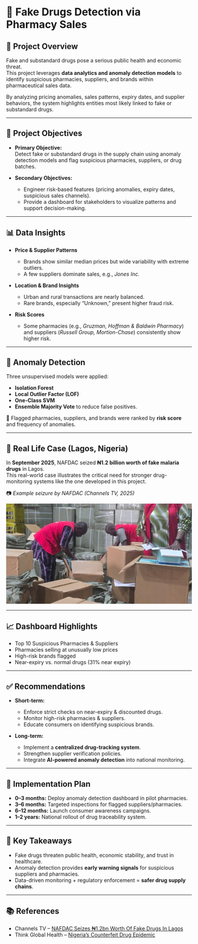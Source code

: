# 💊 Fake Drugs Detection via Pharmacy Sales

## 📌 Project Overview
Fake and substandard drugs pose a serious public health and economic threat.  
This project leverages **data analytics and anomaly detection models** to identify suspicious pharmacies, suppliers, and brands within pharmaceutical sales data.  

By analyzing pricing anomalies, sales patterns, expiry dates, and supplier behaviors, the system highlights entities most likely linked to fake or substandard drugs.  

---

## 🎯 Project Objectives
- **Primary Objective:**  
  Detect fake or substandard drugs in the supply chain using anomaly detection models and flag suspicious pharmacies, suppliers, or drug batches.

- **Secondary Objectives:**  
  - Engineer risk-based features (pricing anomalies, expiry dates, suspicious sales channels).  
  - Provide a dashboard for stakeholders to visualize patterns and support decision-making.  

---

## 📊 Data Insights
- **Price & Supplier Patterns**  
  - Brands show similar median prices but wide variability with extreme outliers.  
  - A few suppliers dominate sales, e.g., *Jones Inc.*  

- **Location & Brand Insights**  
  - Urban and rural transactions are nearly balanced.  
  - Rare brands, especially “Unknown,” present higher fraud risk.  

- **Risk Scores**  
  - Some pharmacies (e.g., *Gruzman, Hoffman & Baldwin Pharmacy*) and suppliers (*Russell Group, Mortion-Chase*) consistently show higher risk.  

---

## 🤖 Anomaly Detection
Three unsupervised models were applied:  
- **Isolation Forest**  
- **Local Outlier Factor (LOF)**  
- **One-Class SVM**  
- **Ensemble Majority Vote** to reduce false positives.  

🚩 Flagged pharmacies, suppliers, and brands were ranked by **risk score** and frequency of anomalies.  

---

## 📌 Real Life Case (Lagos, Nigeria)
In **September 2025**, NAFDAC seized **₦1.2 billion worth of fake malaria drugs** in Lagos.  
This real-world case illustrates the critical need for stronger drug-monitoring systems like the one developed in this project.  

📷 *Example seizure by NAFDAC (Channels TV, 2025)*  

![NAFDAC Seizure](NAFDAC-fake-drugs.jpg)  

---

## 📈 Dashboard Highlights
- Top 10 Suspicious Pharmacies & Suppliers  
- Pharmacies selling at unusually low prices  
- High-risk brands flagged  
- Near-expiry vs. normal drugs (31% near expiry)  

---

## ✅ Recommendations
- **Short-term:**  
  - Enforce strict checks on near-expiry & discounted drugs.  
  - Monitor high-risk pharmacies & suppliers.  
  - Educate consumers on identifying suspicious brands.  

- **Long-term:**  
  - Implement a **centralized drug-tracking system**.  
  - Strengthen supplier verification policies.  
  - Integrate **AI-powered anomaly detection** into national monitoring.  

---

## 📅 Implementation Plan
- **0–3 months:** Deploy anomaly detection dashboard in pilot pharmacies.  
- **3–6 months:** Targeted inspections for flagged suppliers/pharmacies.  
- **6–12 months:** Launch consumer awareness campaigns.  
- **1–2 years:** National rollout of drug traceability system.  

---

## 📌 Key Takeaways
- Fake drugs threaten public health, economic stability, and trust in healthcare.  
- Anomaly detection provides **early warning signals** for suspicious suppliers and pharmacies.  
- Data-driven monitoring + regulatory enforcement = **safer drug supply chains**.  

---

## 📚 References
- Channels TV – [NAFDAC Seizes ₦1.2bn Worth Of Fake Drugs In Lagos](https://www.channelstv.com/2025/09/12/photos-nafdac-seizes-%E2%82%A61-2bn-worth-of-fake-drugs-in-lagos/?utm_source=chatgpt.com)  
- Think Global Health – [Nigeria’s Counterfeit Drug Epidemic](https://www.thinkglobalhealth.org/article/nigerias-counterfeit-drug-epidemic?utm_source=chatgpt.com)  
